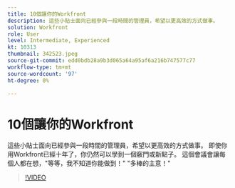 ```yaml
---
title: 10個讓你的Workfront
description: 這些小貼士面向已經參與一段時間的管理員，希望以更高效的方式做事。
solution: Workfront
role: User
level: Intermediate, Experienced
kt: 10313
thumbnail: 342523.jpeg
source-git-commit: edd0bdb28a9b3d065a64a95af6a216b747577c77
workflow-type: tm+mt
source-wordcount: '97'
ht-degree: 0%

---
```


# 10個讓你的Workfront

這些小貼士面向已經參與一段時間的管理員，希望以更高效的方式做事。 即使你用Workfront已經十年了，你仍然可以學到一個竅門或新點子。 這個會議會讓每個人都在想，&quot;等等，我不知道你能做到！&quot; &quot;多棒的主意！&quot;

>[!VIDEO](https://video.tv.adobe.com/v/342523/?quality=12&learn=on)
